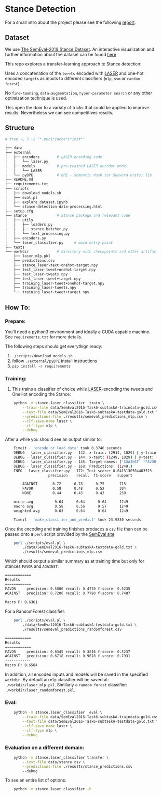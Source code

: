 # Stance Detection

For a small intro about the project please see the following
[report](https://www.overleaf.com/read/vdvcwbnqgkdr).


## Dataset

We use [The SemEval-2016 Stance Dataset](http://www.saifmohammad.com/WebDocs/stance-data-all-annotations.zip).
An interactive visualization and further information about the dataset
can be found [here](http://www.saifmohammad.com/WebPages/StanceDataset.htm)

This repo explores a transfer-learning approach to Stance detection:

Uses a concatenation of the `tweets` encoded with
[LASER](https://github.com/facebookresearch/LASER) and one-hot encoded
 `targets` as inputs to different classifiers (`mlp`, `svm` or `random forest`).

No `fine-tunning`, `data-augmentation`, `hyper-parameter search` or
any other optimization technique is used.

This open the door to a variaty of tricks that could be applied to improve
results. Nevertheless we can see competitives results.


## Structure

```bash
# tree -L 3 -I "*.pyc|*cache*|*init*"
.
├── data
├── external
│   ├── encoders        # LASER encoding code
│   │   └── laser.py
│   ├── models          # pre-trained LASER encoder model
│   │   └── LASER
│   └── pyBPE           # BPE - Semantic Hash (or Subword Units) lib
├── README.md
├── requirements.txt
├── scripts
│   ├── download_models.sh
│   ├── eval.pl
│   ├── explore_dataset.ipynb
│   └── stance-detection-data-processing.html
├── setup.cfg
├── stance              # Stance package and relevant code
│   ├── utils
│   │   ├── loaders.py
│   │   ├── stance_batcher.py
│   │   └── text_processing.py
│   ├── encoders.py
│   └── laser_classifier.py     # main entry-point
├── tests
└── workdir             # directory with checkpoints and other artifacts
    ├── laser_mlp.pkl
    ├── predictions.csv
    ├── stance_laser-text+onehot-target.npy
    ├── test_laser-tweet+onehot-target.npy
    ├── test_laser-tweets.npy
    ├── test_laser-tweet+target.npy
    ├── training_laser-tweet+onehot-target.npy
    ├── training_laser-tweets.npy
    └── training_laser-tweet+target.npy
```


## How To:

### Prepare:

You'll need a python3 environment and ideally a CUDA capable machine.
See `requirements.txt` for more details.

The following steps should get everythign ready:

1. `./scripts/download_models.sh`
2. follow `./external/pyBPE` install instructions
3. `pip install -r requirements`

### Training:

1. This trains a classifier of choice
while [LASER](https://github.com/facebookresearch/LASER)-encoding
the tweets and OneHot encoding the Stance:
```bash
    python -m stance.laser_classifier  train \
        --train-file data/SemEval2016-Task6-subtaskA-traindata-gold.csv \
        --test-file data/SemEval2016-Task6-subtaskA-testdata-gold.txt \
        --predictions-file ./results/semeval_predictions_mlp.csv \
        --clf-save-name laser \
        --clf-type mlp \
        --debug
```

After a while you should see an output similar to:
```bash
    Timeit - 'encode_or_load_data' took 0.3740 seconds
    DEBUG - laser_classifier.py - 142: x-train: (2914, 1029) | y-train: (2914,)
    DEBUG - laser_classifier.py - 144: x-test: (1249, 1029) | y-test: (1249,)
    DEBUG - laser_classifier.py - 145: Target names: ['AGAINST' 'FAVOR' 'NONE']
    DEBUG - laser_classifier.py - 168: Predictions: (1249,)
    INFO - laser_classifier.py - 172: Test score: 0.6413130504403523
                    precision    recall  f1-score   support

        AGAINST       0.72      0.78      0.75       715
        FAVOR         0.58      0.48      0.52       304
        NONE          0.44      0.43      0.43       230

    micro avg          0.64      0.64      0.64      1249
    macro avg          0.58      0.56      0.57      1249
    weighted avg       0.63      0.64      0.64      1249

    Timeit - 'make_classifier_and_predict' took 23.9830 seconds
```

Once the encoding and training finishes produces a `csv` file
than can be passed onto a `perl` script provided by the
[SemEval site](http://alt.qcri.org/semeval2016/task6/index.php?id=data-and-tools)
```bash
    perl ./scripts/eval.pl \
        ./data/SemEval2016-Task6-subtaskA-testdata-gold.txt \
        ./results/semeval_predictions_mlp.csv
```

Which should output a similar summary as at training time but only for
stances `FAVOR` and `AGAINST`:

```bash
============
Results
============
FAVOR     precision: 0.5800 recall: 0.4770 f-score: 0.5235
AGAINST   precision: 0.7206 recall: 0.7790 f-score: 0.7487
------------
Macro F: 0.6361
```

For a RandomForest classifier:
```bash
    perl ./scripts/eval.pl \
        ./data/SemEval2016-Task6-subtaskA-testdata-gold.txt \
        ./results/semeval_predictions_randomforest.csv

============
Results
============
FAVOR     precision: 0.8345 recall: 0.3816 f-score: 0.5237
AGAINST   precision: 0.6718 recall: 0.9678 f-score: 0.7931
------------
Macro F: 0.6584
```

In addition, all encoded inputs and models will be saved in the specified
`workdir`.
By default an `mlp` classifier will be saved at: `./workdir/laser_mlp.pkl`.
Similarly a `random forest` classifier: `./workdir/laser_randomforest.pkl`.

### Eval:
```bash
    python -m stance.laser_classifier  eval \
        --train-file data/SemEval2016-Task6-subtaskA-traindata-gold.csv \
        --test-file data/SemEval2016-Task6-subtaskA-testdata-gold.txt \
        --clf-save-name laser \
        --clf-type mlp \
        --debug
```

### Evaluation on a different domain:
```bash
    python -m stance.laser_classifier transfer \
        --test-file data/stance.csv \
        --predictions-file ./results/stance_predictions.csv
        --debug
```

To see an entire list of options:
```bash
    python -m stance.laser_classifier -h
```

